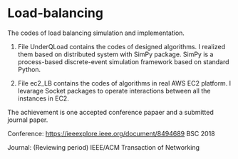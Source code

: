 # Load-balancing
The codes of load balancing simulation and implementation.


1. File UnderQLoad contains the codes of designed algorithms. I realized them based on distributed system with SimPy package. 
SimPy is a process-based discrete-event simulation framework based on standard Python.

2. File ec2_LB contains the codes of algorithms in real AWS EC2 platform. I levarage Socket packages to operate interactions between all the instances in EC2.


The achievement is one accepted conference papaer and a submitted journal paper.

Conference: https://ieeexplore.ieee.org/document/8494689  BSC 2018

Journal: (Reviewing period) IEEE/ACM Transaction of Networking 
